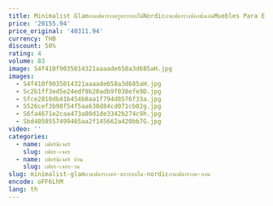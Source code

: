 ```yaml
---
title: Minimalist Glamกาแฟตารางหรูหรารอบไม้Nordicกาแฟตารางห้องนั่งเล่นMuebles Para El Hogarบ้านเฟอร์นิเจอร์
price: '20155.94'
price_original: '40311.94'
currency: THB
discount: 50%
rating: 4
volume: 83
image: S4f410f9035014321aaaade658a3d685aH.jpg
images:
  - S4f410f9035014321aaaade658a3d685aH.jpg
  - Sc2b1ff3ed5e24edf9b20adb9f038efe9D.jpg
  - Sfce2810db41b454b8aa1f794d8576f33a.jpg
  - S526cef3b98f54f5aa638d84cd071cb02g.jpg
  - S6fa4671e2caa473a80d1de3342b274c9h.jpg
  - Sbd4050557499465aa2f145662a420bb7G.jpg
video: ''
categories:
  - name: เฟอร์นิเจอร์
    slug: เฟอร-เจอร
  - name: เฟอร์นิเจอร์ บ้าน
    slug: เฟอร-เจอร-าน
slug: minimalist-glamกาแฟตารางหร-หรารอบไม-nordicกาแฟตารางห-องน
encode: oFF6LhM
lang: th
---
```

  